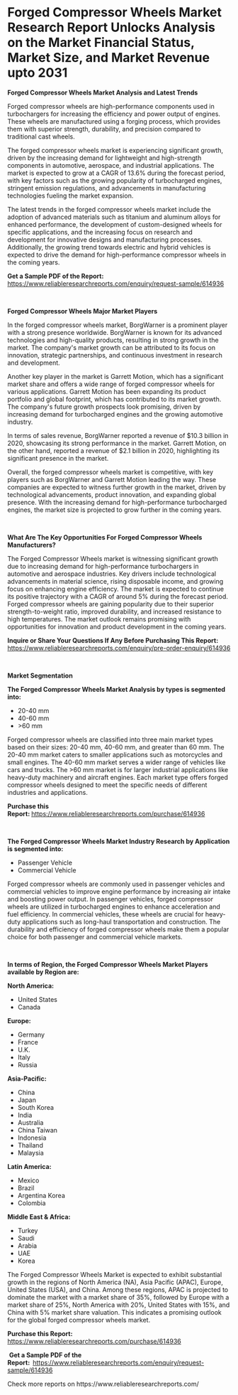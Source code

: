 <p><h1>Forged Compressor Wheels Market Research Report Unlocks Analysis on the Market Financial Status, Market Size, and Market Revenue upto 2031</h1></p><p><strong>Forged Compressor Wheels Market Analysis and Latest Trends</strong></p>
<p><p>Forged compressor wheels are high-performance components used in turbochargers for increasing the efficiency and power output of engines. These wheels are manufactured using a forging process, which provides them with superior strength, durability, and precision compared to traditional cast wheels.</p><p>The forged compressor wheels market is experiencing significant growth, driven by the increasing demand for lightweight and high-strength components in automotive, aerospace, and industrial applications. The market is expected to grow at a CAGR of 13.6% during the forecast period, with key factors such as the growing popularity of turbocharged engines, stringent emission regulations, and advancements in manufacturing technologies fueling the market expansion.</p><p>The latest trends in the forged compressor wheels market include the adoption of advanced materials such as titanium and aluminum alloys for enhanced performance, the development of custom-designed wheels for specific applications, and the increasing focus on research and development for innovative designs and manufacturing processes. Additionally, the growing trend towards electric and hybrid vehicles is expected to drive the demand for high-performance compressor wheels in the coming years.</p></p>
<p><strong>Get a Sample PDF of the Report:&nbsp;</strong> <a href="https://www.reliableresearchreports.com/enquiry/request-sample/614936">https://www.reliableresearchreports.com/enquiry/request-sample/614936</a></p>
<p>&nbsp;</p>
<p><strong>Forged Compressor Wheels Major Market Players</strong></p>
<p><p>In the forged compressor wheels market, BorgWarner is a prominent player with a strong presence worldwide. BorgWarner is known for its advanced technologies and high-quality products, resulting in strong growth in the market. The company's market growth can be attributed to its focus on innovation, strategic partnerships, and continuous investment in research and development.</p><p>Another key player in the market is Garrett Motion, which has a significant market share and offers a wide range of forged compressor wheels for various applications. Garrett Motion has been expanding its product portfolio and global footprint, which has contributed to its market growth. The company's future growth prospects look promising, driven by increasing demand for turbocharged engines and the growing automotive industry.</p><p>In terms of sales revenue, BorgWarner reported a revenue of $10.3 billion in 2020, showcasing its strong performance in the market. Garrett Motion, on the other hand, reported a revenue of $2.1 billion in 2020, highlighting its significant presence in the market.</p><p>Overall, the forged compressor wheels market is competitive, with key players such as BorgWarner and Garrett Motion leading the way. These companies are expected to witness further growth in the market, driven by technological advancements, product innovation, and expanding global presence. With the increasing demand for high-performance turbocharged engines, the market size is projected to grow further in the coming years.</p></p>
<p>&nbsp;</p>
<p><strong>What Are The Key Opportunities For Forged Compressor Wheels Manufacturers?</strong></p>
<p><p>The Forged Compressor Wheels market is witnessing significant growth due to increasing demand for high-performance turbochargers in automotive and aerospace industries. Key drivers include technological advancements in material science, rising disposable income, and growing focus on enhancing engine efficiency. The market is expected to continue its positive trajectory with a CAGR of around 5% during the forecast period. Forged compressor wheels are gaining popularity due to their superior strength-to-weight ratio, improved durability, and increased resistance to high temperatures. The market outlook remains promising with opportunities for innovation and product development in the coming years.</p></p>
<p><strong>Inquire or Share Your Questions If Any Before Purchasing This Report:</strong> <a href="https://www.reliableresearchreports.com/enquiry/pre-order-enquiry/614936">https://www.reliableresearchreports.com/enquiry/pre-order-enquiry/614936</a></p>
<p>&nbsp;</p>
<p><strong>Market Segmentation</strong></p>
<p><strong>The Forged Compressor Wheels Market Analysis by types is segmented into:</strong></p>
<p><ul><li>20-40 mm</li><li>40-60 mm</li><li>>60 mm</li></ul></p>
<p><p>Forged compressor wheels are classified into three main market types based on their sizes: 20-40 mm, 40-60 mm, and greater than 60 mm. The 20-40 mm market caters to smaller applications such as motorcycles and small engines. The 40-60 mm market serves a wider range of vehicles like cars and trucks. The >60 mm market is for larger industrial applications like heavy-duty machinery and aircraft engines. Each market type offers forged compressor wheels designed to meet the specific needs of different industries and applications.</p></p>
<p><strong>Purchase this Report:&nbsp;</strong><a href="https://www.reliableresearchreports.com/purchase/614936">https://www.reliableresearchreports.com/purchase/614936</a></p>
<p>&nbsp;</p>
<p><strong>The Forged Compressor Wheels Market Industry Research by Application is segmented into:</strong></p>
<p><ul><li>Passenger Vehicle</li><li>Commercial Vehicle</li></ul></p>
<p><p>Forged compressor wheels are commonly used in passenger vehicles and commercial vehicles to improve engine performance by increasing air intake and boosting power output. In passenger vehicles, forged compressor wheels are utilized in turbocharged engines to enhance acceleration and fuel efficiency. In commercial vehicles, these wheels are crucial for heavy-duty applications such as long-haul transportation and construction. The durability and efficiency of forged compressor wheels make them a popular choice for both passenger and commercial vehicle markets.</p></p>
<p>&nbsp;</p>
<p><strong>In terms of Region, the Forged Compressor Wheels Market Players available by Region are:</strong></p>
<p>
    <p> <strong> North America: </strong>
        <ul>
            <li>United States</li>
            <li>Canada</li>
        </ul>
        </p> 
    <p> <strong> Europe: </strong>
        <ul>
            <li>Germany</li>
            <li>France</li>
            <li>U.K.</li>
            <li>Italy</li>
            <li>Russia</li>
        </ul>
        </p> 
    <p> <strong> Asia-Pacific: </strong>
        <ul>
            <li>China</li>
            <li>Japan</li>
            <li>South Korea</li>
            <li>India</li>
            <li>Australia</li>
            <li>China Taiwan</li>
            <li>Indonesia</li>
            <li>Thailand</li>
            <li>Malaysia</li>
        </ul>
        </p> 
    <p> <strong> Latin America: </strong>
        <ul>
            <li>Mexico</li>
            <li>Brazil</li>
            <li>Argentina Korea</li>
            <li>Colombia</li>
        </ul>
        </p> 
    <p> <strong> Middle East & Africa: </strong>
        <ul>
            <li>Turkey</li>
            <li>Saudi</li>
            <li>Arabia</li>
            <li>UAE</li>
            <li>Korea</li>
        </ul>
    </p>
    </p>
<p><p>The Forged Compressor Wheels Market is expected to exhibit substantial growth in the regions of North America (NA), Asia Pacific (APAC), Europe, United States (USA), and China. Among these regions, APAC is projected to dominate the market with a market share of 35%, followed by Europe with a market share of 25%, North America with 20%, United States with 15%, and China with 5% market share valuation. This indicates a promising outlook for the global forged compressor wheels market.</p></p>
<p><strong>Purchase this Report: </strong><a href="https://www.reliableresearchreports.com/purchase/614936">https://www.reliableresearchreports.com/purchase/614936</a></p>
<p>&nbsp;<strong>Get a Sample PDF of the Report:&nbsp;&nbsp;</strong><a href="https://www.reliableresearchreports.com/enquiry/request-sample/614936">https://www.reliableresearchreports.com/enquiry/request-sample/614936</a></p>
<p><strong></strong></p>
<p>Check more reports on https://www.reliableresearchreports.com/</p>